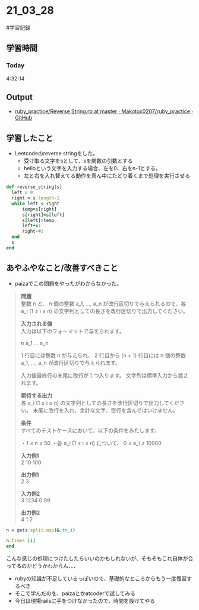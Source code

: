 # 21_03_28
#学習記録

## 学習時間
### Today
4:32:14

## Output
* [ruby_practice/Reverse String.rb at master · Makotox0207/ruby_practice · GitHub](https://github.com/Makotox0207/ruby_practice/blob/master/Reverse%20String.rb)

## 学習したこと
* Leetcodeのreverse stringをした。
	* 受け取る文字をsとして、sを関数の引数とする
	* helloという文字を入力する場合、左を0、右をn-1とする。
	* 左と右を入れ替えてる動作を真ん中にたどり着くまで処理を実行させる
```ruby
def reverse_string(s)
  left = 0
  right = s.length-1
  while left < right
      temp=s[right]
      s[right]=s[left]
      s[left]=temp
      left+=1
      right-=1
  end
  s
end
```

## あやふやなこと/改善すべきこと
* paizaでこの問題をやったがわからなかった。

> **問題**
> <br>
> 整数 n と、 n 個の整数 a_1, …, a_n が改行区切りで与えられるので、各 a_i (1 ≤ i ≤ n) の文字列としての長さを改行区切りで出力してください。
> 
> **入力される値**
> <br>
> 入力は以下のフォーマットで与えられます。
> 
> n
> a_1
> …
> a_n
> 
> 1 行目には整数 n が与えられ、 2 行目から (n + 1) 行目には n 個の整数 a_1, …, a_n が改行区切りで与えられます。
> 
> 
> 入力値最終行の末尾に改行が１つ入ります。
> 文字列は標準入力から渡されます。 
> 
> **期待する出力**
> <br>
> 各 a_i (1 ≤ i ≤ n) の文字列としての長さを改行区切りで出力してください。
> 末尾に改行を入れ、余計な文字、空行を含んではいけません。
> 
> **条件**
> <br>
> すべてのテストケースにおいて、以下の条件をみたします。
> 
> ・1 ≤ n ≤ 50
> ・各 a_i (1 ≤ i ≤ n) について、 0 ≤ a_i ≤ 10000
> 
> **入力例1**
> <br>
> 2
> 10
> 100
> 
> **出力例1**
> <br>
> 2
> 3
> 
> **入力例2**
> <br>
> 3
> 1234
> 0
> 99
> 
> **出力例2**
> <br>
> 4
> 1
> 2

```ruby
n = gets.split.map(&:to_i)

n.times |i|
end
```
こんな感じの処理につけたしたらいいのかもしれないが、そもそもこれ自体が合ってるのかどうかわからん、、、

* rubyの知識が不足しているっぽいので、基礎的なところからもう一度復習するべき
* そこで学んだのを、paizaとかatcoderで試してみる
* 今日は現場railsに手をつけなかったので、時間を設けてやる
